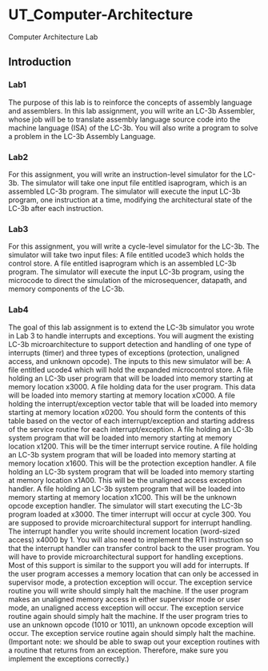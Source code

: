 # UT_Computer-Architecture
Computer Architecture Lab

## Introduction

### Lab1
The purpose of this lab is to reinforce the concepts of assembly language and assemblers. In this lab assignment, you will write an LC-3b Assembler, whose job will be to translate assembly language source code into the machine language (ISA) of the LC-3b. You will also write a program to solve a problem in the LC-3b Assembly Language.

### Lab2
For this assignment, you will write an instruction-level simulator for the LC-3b. The simulator will take one input file entitled isaprogram, which is an assembled LC-3b program.
The simulator will execute the input LC-3b program, one instruction at a time, modifying the architectural state of the LC-3b after each instruction.

### Lab3
For this assignment, you will write a cycle-level simulator for the LC-3b. The simulator will take two input files:
A file entitled ucode3 which holds the control store.
A file entitled isaprogram which is an assembled LC-3b program.
The simulator will execute the input LC-3b program, using the microcode to direct the simulation of the microsequencer, datapath, and memory components of the LC-3b.

### Lab4
The goal of this lab assignment is to extend the LC-3b simulator you wrote in Lab 3 to handle interrupts and exceptions. You will augment the existing LC-3b microarchitecture to support detection and handling of one type of interrupts (timer) and three types of exceptions (protection, unaligned access, and unknown opcode).
The inputs to this new simulator will be:
A file entitled ucode4 which will hold the expanded microcontrol store.
A file holding an LC-3b user program that will be loaded into memory starting at memory location x3000.
A file holding data for the user program. This data will be loaded into memory starting at memory location xC000.
A file holding the interrupt/exception vector table that will be loaded into memory starting at memory location x0200. You should form the contents of this table based on the vector of each interrupt/exception and starting address of the service routine for each interrupt/exception.
A file holding an LC-3b system program that will be loaded into memory starting at memory location x1200. This will be the timer interrupt service routine.
A file holding an LC-3b system program that will be loaded into memory starting at memory location x1600. This will be the protection exception handler.
A file holding an LC-3b system program that will be loaded into memory starting at memory location x1A00. This will be the unaligned access exception handler.
A file holding an LC-3b system program that will be loaded into memory starting at memory location x1C00. This will be the unknown opcode exception handler.
The simulator will start executing the LC-3b program loaded at x3000. The timer interrupt will occur at cycle 300. You are supposed to provide microarchitectural support for interrupt handling. The interrupt handler you write should increment location (word-sized access) x4000 by 1. You will also need to implement the RTI instruction so that the interrupt handler can transfer control back to the user program.
You will have to provide microarchitectural support for handling exceptions. Most of this support is similar to the support you will add for interrupts. If the user program accesses a memory location that can only be accessed in supervisor mode, a protection exception will occur. The exception service routine you will write should simply halt the machine. If the user program makes an unaligned memory access in either supervisor mode or user mode, an unaligned access exception will occur. The exception service routine again should simply halt the machine. If the user program tries to use an unknown opcode (1010 or 1011), an unknown opcode exception will occur. The exception service routine again should simply halt the machine. (Important note: we should be able to swap out your exception routines with a routine that returns from an exception. Therefore, make sure you implement the exceptions correctly.)

